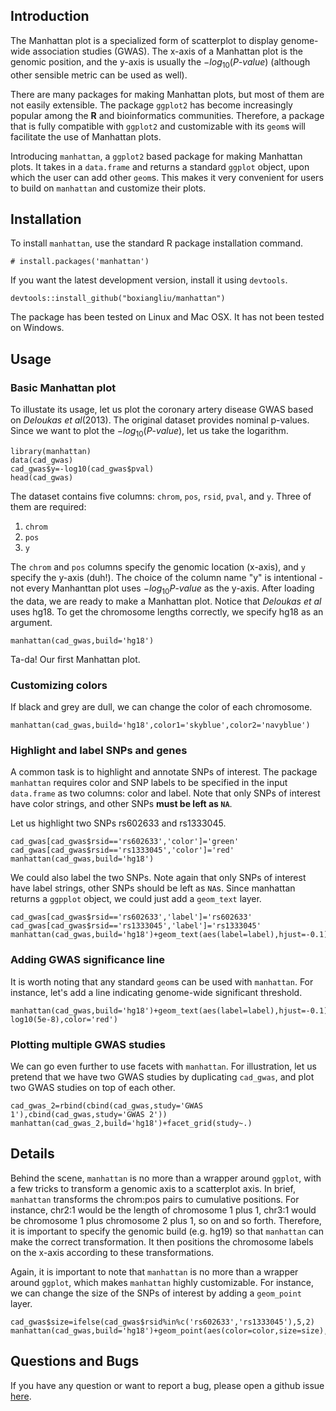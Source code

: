 ## Introduction
The Manhattan plot is a specialized form of scatterplot to display genome-wide association studies (GWAS). The x-axis of a Manhattan plot is the genomic position, and the y-axis is usually the $-log_{10}(P\text{-}value)$ (although other sensible metric can be used as well). 

There are many packages for making Manhattan plots, but most of them are not easily extensible. The package `ggplot2` has become increasingly popular among the $\textbf{R}$ and bioinformatics communities. Therefore, a package that is fully compatible with `ggplot2` and customizable with its `geom`s will facilitate the use of Manhattan plots.  

Introducing `manhattan`, a `ggplot2` based package for making Manhattan plots. It takes in a `data.frame` and returns a standard `ggplot` object, upon which the user can add other `geom`s. This makes it very convenient for users to build on `manhattan` and customize their plots.  

## Installation
To install `manhattan`, use the standard R package installation command. 

```{r}
# install.packages('manhattan')
```

If you want the latest development version, install it using `devtools`. 
```{r}
devtools::install_github("boxiangliu/manhattan")
```

The package has been tested on Linux and Mac OSX. It has not been tested on Windows.

## Usage
### Basic Manhattan plot
To illustate its usage, let us plot the coronary artery disease GWAS based on *Deloukas et al*(2013). The original dataset provides nominal p-values. Since we want to plot the $-log_{10}(P\text{-}value)$, let us take the logarithm.  


```{r,cache=TRUE}
library(manhattan)
data(cad_gwas)
cad_gwas$y=-log10(cad_gwas$pval)
head(cad_gwas)
```

The dataset contains five columns: `chrom`, `pos`, `rsid`, `pval`, and `y`. Three of them are required: 

1. `chrom`
2. `pos`
3. `y`

The `chrom` and `pos` columns specify the genomic location (x-axis), and `y` specify the y-axis (duh!). The choice of the column name "y" is intentional - not every Manhanttan plot uses $-log_{10}{P\text{-}value}$ as the y-axis. After loading the data, we are ready to make a Manhattan plot. Notice that *Deloukas et al* uses hg18. To get the chromosome lengths correctly, we specify hg18 as an argument. 

```{r,cache=TRUE}
manhattan(cad_gwas,build='hg18')
```

Ta-da! Our first Manhattan plot. 

### Customizing colors
If black and grey are dull, we can change the color of each chromosome. 

```{r,cache=TRUE}
manhattan(cad_gwas,build='hg18',color1='skyblue',color2='navyblue')
```


### Highlight and label SNPs and genes
A common task is to highlight and annotate SNPs of interest. The package `manhattan` requires color and SNP labels to be specified in the input `data.frame` as two columns: color and label. Note that only SNPs of interest have color strings, and other SNPs **must be left as `NA`**. 

Let us highlight two SNPs rs602633 and rs1333045.

```{r,cache=TRUE}
cad_gwas[cad_gwas$rsid=='rs602633','color']='green'
cad_gwas[cad_gwas$rsid=='rs1333045','color']='red'
manhattan(cad_gwas,build='hg18')
```

We could also label the two SNPs. Note again that only SNPs of interest have label strings, other SNPs should be left as `NA`s. Since manhattan returns a `ggpplot` object, we could just add a `geom_text` layer. 

```{r,cache=TRUE}
cad_gwas[cad_gwas$rsid=='rs602633','label']='rs602633'
cad_gwas[cad_gwas$rsid=='rs1333045','label']='rs1333045'
manhattan(cad_gwas,build='hg18')+geom_text(aes(label=label),hjust=-0.1)
```


### Adding GWAS significance line
It is worth noting that any standard `geom`s can be used with `manhattan`. For instance, let's add a line indicating genome-wide significant threshold. 

```{r,cache=TRUE}
manhattan(cad_gwas,build='hg18')+geom_text(aes(label=label),hjust=-0.1)+geom_hline(yintercept=-log10(5e-8),color='red')
```


### Plotting multiple GWAS studies
We can go even further to use facets with `manhattan`. For illustration, let us pretend that we have two GWAS studies by duplicating `cad_gwas`, and plot two GWAS studies on top of each other. 


```{r,cache=TRUE}
cad_gwas_2=rbind(cbind(cad_gwas,study='GWAS 1'),cbind(cad_gwas,study='GWAS 2'))
manhattan(cad_gwas_2,build='hg18')+facet_grid(study~.)
```


## Details

Behind the scene, `manhattan` is no more than a wrapper around `ggplot`, with a few tricks to transform a genomic axis to a scatterplot axis. In brief, `manhattan` transforms the chrom:pos pairs to cumulative positions. For instance, chr2:1 would be the length of chromosome 1 plus 1, chr3:1 would be chromosome 1 plus chromosome 2 plus 1, so on and so forth. Therefore, it is important to specify the genomic build (e.g. hg19) so that `manhattan` can make the correct transformation. It then positions the chromosome labels on the x-axis according to these transformations. 

Again, it is important to note that `manhattan` is no more than a wrapper around `ggplot`, which makes `manhattan` highly customizable. For instance, we can change the size of the SNPs of interest by adding a `geom_point` layer. 

```{r, cache=TRUE}
cad_gwas$size=ifelse(cad_gwas$rsid%in%c('rs602633','rs1333045'),5,2)
manhattan(cad_gwas,build='hg18')+geom_point(aes(color=color,size=size),show.legend=FALSE)
```

## Questions and Bugs
If you have any question or want to report a bug, please open a github issue [here](https://github.com/boxiangliu/manhattan/issues). 